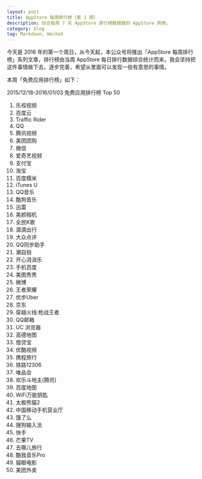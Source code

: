 ```yaml
---
layout: post
title: AppStore 每周排行榜（第 1 期）
description: 综合每周 7 天 AppStore 排行榜数据做的 AppStore 周榜。
category: blog
tag: Markdown, Wechat
---
```


今天是 2016 年的第一个周日，从今天起，本公众号将推出「AppStore 每周排行榜」系列文章，排行榜由当周 AppStore 每日排行数据综合统计而来。我会坚持把这件事情做下去，逐步完善，希望从里面可以发现一些有意思的事情。

本周「免费应用排行榜」如下：

2015/12/18-2016/01/03 免费应用排行榜 Top 50

1. 乐视视频
2. 百度云
3. Traffic Rider
4. QQ
5. 腾讯视频
6. 美团团购
7. 微信
8. 爱奇艺视频 
9. 支付宝
10. 淘宝 
11. 百度糯米
12. iTunes U
13. QQ音乐
14. 酷狗音乐
15. 迅雷
16. 美颜相机 
17. 全民K歌
18. 滴滴出行
19. 大众点评
20. QQ同步助手
21. 潮自拍 
22. 开心消消乐
23. 手机百度
24. 美图秀秀
25. 微博
26. 王者荣耀
27. 优步Uber 
28. 京东
29. 穿越火线:枪战王者
30. QQ邮箱
31. UC 浏览器 
32. 高德地图
33. 借贷宝
34. 优酷视频
35. 携程旅行
36. 铁路12306
37. 唯品会
38. 欢乐斗地主(腾讯)
39. 百度地图
40. WiFi万能钥匙
41. 太极熊猫2
42. 中国移动手机营业厅
43. 饿了么
44. 搜狗输入法
45. 快手
46. 芒果TV 
47. 去哪儿旅行
48. 酷我音乐Pro
49. 猫眼电影
50. 美团外卖


